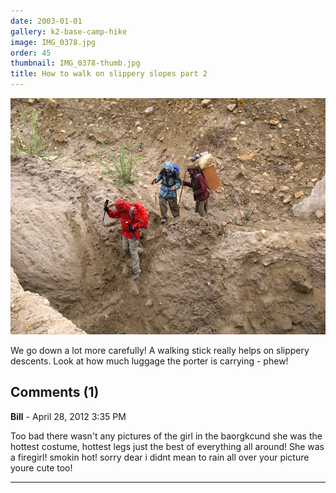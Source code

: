 ```yaml
---
date: 2003-01-01
gallery: k2-base-camp-hike
image: IMG_0378.jpg
order: 45
thumbnail: IMG_0378-thumb.jpg
title: How to walk on slippery slopes part 2
---
```


![How to walk on slippery slopes part 2](./IMG_0378.jpg)

We go down a lot more carefully! A walking stick really helps on slippery descents. Look at how much luggage the porter is carrying - phew!

<div id="comments">

## Comments (1)

**Bill** - April 28, 2012  3:35 PM

Too bad there wasn't any pictures of the girl in the baorgkcund she was the hottest costume, hottest legs just the best of everything all around! She was a firegirl! smokin hot! sorry dear i didnt mean to rain all over your picture youre cute too!

---

</div>